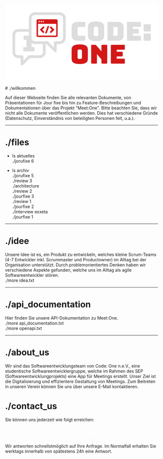 <script src="https://kit.fontawesome.com/1028ae0f5b.js" crossorigin="anonymous"></script>
<style>a {text-decoration: none;}</style>
<p align="center">
    <img src="assets/images/codeone-logo-white.svg" width=512 heigth=256 />
</p>
# ./willkommen

Auf dieser Webseite finden Sie alle relevanten Dokumente, von Präsentationen für Jour fixe bis hin zu Feature-Beschreibungen und Dokumentationen über das Projekt "Meet:One".
Bitte beachten Sie, dass wir nicht alle Dokumente veröffentlichen werden. Dies hat verschiedene Gründe (Datenschutz, Einverständnis von beteiligten Personen felt, u.a.).
* * *  
  
# ./files  

* ls aktuelles  
[./jorufixe 6](./pages/jourfixe_6/)  

* ls archiv  
[./jorufixe 5](./pages/jourfixe_5/)  
[./review 3](./pages/review_3/)  
[./architecture](./pages/architecture/)    
[./review 2](./pages/review_2/)  
[./jourfixe 3](./pages/jourfixe_3/)  
[./review 1](./pages/review_1/)  
[./jourfixe 2](./pages/jourfixe_2/)  
[./interview exxeta](pages/interviews/)  
[./jourfixe 1](./pages/jourfixe_1/)  

* * *  
# ./idee
Unsere Idee ist es, ein Produkt zu entwickeln, welches kleine Scrum-Teams (4-7 Entwickler inkl. Scrummaster und Productowner) im Alltag
bei der Organisation unterstützt. Durch problemorientiertes Denken haben wir verschiedene Aspekte gefunden, welche uns im Alltag als agile Softwareentwickler stören.  
[./more idea.txt](./pages/ideas/)

* * *
# ./api_documentation
Hier finden Sie unsere API-Dokumentation zu Meet:One.  
[./more api_documentation.txt](./pages/api_documentation/index.html)  
[./more openapi.txt](./pages/api_documentation/spec.yaml)

* * *
# ./about_us
Wir sind das Softwareentwicklungsteam von Code: One n.e.V., eine studentische Softwareentwicklergruppe, welche im Rahmen des SEP (Softwareentwicklungprojekts) eine App für Meetings erstellt. Unser Ziel ist die Digitalisierung und effizientere Gestaltung von Meetings. 
Zum Beitreten in unseren Verein können Sie uns über unsere E-Mail kontaktieren.

# ./contact_us

Sie können uns jederzeit wie folgt erreichen:  
<p align="center">
    <a href="mailto:support@codeone.space?subject=Anfrage%20zum%20SEP%20-%20" style="font-size:35px; text-decoration: none; color: white;"><i class="fa-solid fa-envelope"></i><span style="font-size: 16px; text-decoration: none; position:relative;top:-8px; left: 13px; text-decoration:underline;">support@codeone.space</span></a>
</p>

Wir antworten schnellstmöglich auf Ihre Anfrage. Im Normalfall erhalten Sie werktags innerhalb von spätestens 24h eine Antwort.
